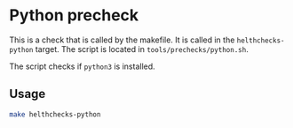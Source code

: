 # Python precheck

This is a check that is called by the makefile. It is called in the `helthchecks-python` target. The script is located in `tools/prechecks/python.sh`.

The script checks if `python3` is installed.

## Usage

```bash
make helthchecks-python
```